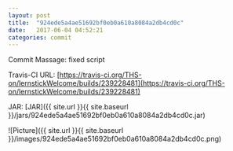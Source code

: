```yaml
---
layout: post
title:  "924ede5a4ae51692bf0eb0a610a8084a2db4cd0c"
date:   2017-06-04 04:52:21
categories: commit
---
```


Commit Massage: fixed script  

Travis-CI URL: [https://travis-ci.org/THS-on/lernstickWelcome/builds/239228481](https://travis-ci.org/THS-on/lernstickWelcome/builds/239228481)

JAR: [JAR]({{ site.url }}{{ site.baseurl }}/jars/924ede5a4ae51692bf0eb0a610a8084a2db4cd0c.jar)

![Picture]({{ site.url }}{{ site.baseurl }}/images/924ede5a4ae51692bf0eb0a610a8084a2db4cd0c.png)

